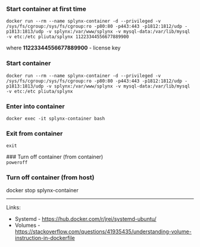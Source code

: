 ### Start container at first time  
`docker run --rm --name splynx-container -d --privileged -v /sys/fs/cgroup:/sys/fs/cgroup:ro -p80:80 -p443:443 -p1812:1812/udp -p1813:1813/udp -v splynx:/var/www/splynx -v mysql-data:/var/lib/mysql -v etc:/etc pliuta/splynx 11223344556677889900`

where **11223344556677889900** - license key

### Start container  
`docker run --rm --name splynx-container -d --privileged -v /sys/fs/cgroup:/sys/fs/cgroup:ro -p80:80 -p443:443 -p1812:1812/udp -p1813:1813/udp -v splynx:/var/www/splynx -v mysql-data:/var/lib/mysql -v etc:/etc pliuta/splynx`

### Enter into container  
`docker exec -it splynx-container bash`

### Exit from container  
`exit`

### Turn off container (from container)  
`poweroff`

### Turn off container (from host)
docker stop splynx-container

---

Links:  
* Systemd - https://hub.docker.com/r/jrei/systemd-ubuntu/
* Volumes - https://stackoverflow.com/questions/41935435/understanding-volume-instruction-in-dockerfile
